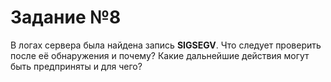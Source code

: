 # Задание №8
В логах сервера была найдена запись **SIGSEGV**. 
Что следует проверить после её обнаружения и почему? 
Какие дальнейшие действия могут быть предприняты и для чего?